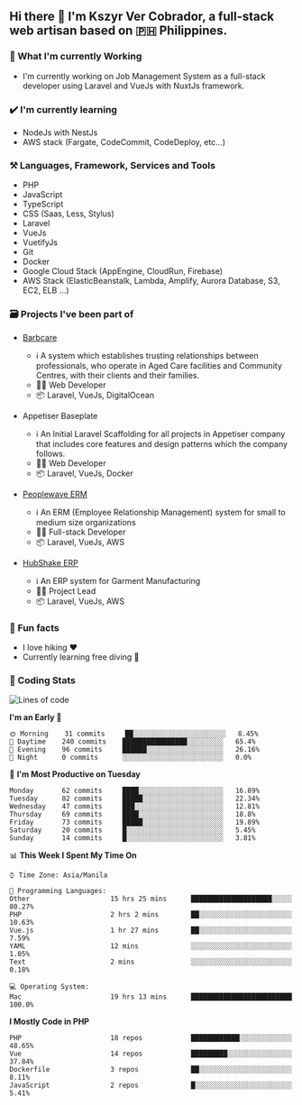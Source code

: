 ## Hi there 👋 I'm Kszyr Ver Cobrador, a full-stack web artisan based on 🇵🇭 Philippines.

### 🚀 What I'm currently Working

- I'm currently working on Job Management System as a full-stack developer using Laravel and VueJs with NuxtJs framework.

### ✔️ I'm currently learning

- NodeJs with NestJs
- AWS stack (Fargate, CodeCommit, CodeDeploy, etc...)

### ⚒️ Languages, Framework, Services and Tools
- PHP
- JavaScript
- TypeScript
- CSS (Saas, Less, Stylus)
- Laravel
- VueJs
- VuetifyJs
- Git
- Docker
- Google Cloud Stack (AppEngine, CloudRun, Firebase)
- AWS Stack (ElasticBeanstalk, Lambda, Amplify, Aurora Database, S3, EC2, ELB ...)


### 🗃 Projects I've been part of

- <a href="https://appetiser.com.au/portfolio/barbcare" target="_blank">Barbcare</a>

  - ℹ️ A system which establishes trusting relationships between professionals, who operate in Aged Care facilities and Community Centres, with their clients and their families.
  - 👨‍💻 Web Developer
  - 📦 Laravel, VueJs, DigitalOcean

- Appetiser Baseplate

  - ℹ️ An Initial Laravel Scaffolding for all projects in Appetiser company that includes core features and design patterns which the company follows.
  - 👨‍💻 Web Developer
  - 📦 Laravel, VueJs, Docker

- <a href="https://peoplewave.co" target="_blank">Peoplewave ERM</a>

  - ℹ️ An ERM (Employee Relationship Management) system for small to medium size organizations
  - 👨‍💻 Full-stack Developer
  - 📦 Laravel, VueJs, AWS

- <a href="https://www.posbang.com/garment-erp" target="_blank">HubShake ERP</a>

  - ℹ️ An ERP system for Garment Manufacturing
  - 👨‍💻 Project Lead
  - 📦 Laravel, VueJs, AWS

### 🌴 Fun facts

- I love hiking ❤️
- Currently learning free diving 🥽

### 🌟 Coding Stats

<!-- WakaTime Stats -->

<!--START_SECTION:waka-->
![Lines of code](https://img.shields.io/badge/From%20Hello%20World%20I%27ve%20Written-436761%20lines%20of%20code-blue)

**I'm an Early 🐤** 

```text
🌞 Morning    31 commits     ██░░░░░░░░░░░░░░░░░░░░░░░   8.45% 
🌆 Daytime    240 commits    ████████████████░░░░░░░░░   65.4% 
🌃 Evening    96 commits     ██████░░░░░░░░░░░░░░░░░░░   26.16% 
🌙 Night      0 commits      ░░░░░░░░░░░░░░░░░░░░░░░░░   0.0%

```
📅 **I'm Most Productive on Tuesday** 

```text
Monday       62 commits     ████░░░░░░░░░░░░░░░░░░░░░   16.89% 
Tuesday      82 commits     █████░░░░░░░░░░░░░░░░░░░░   22.34% 
Wednesday    47 commits     ███░░░░░░░░░░░░░░░░░░░░░░   12.81% 
Thursday     69 commits     ████░░░░░░░░░░░░░░░░░░░░░   18.8% 
Friday       73 commits     █████░░░░░░░░░░░░░░░░░░░░   19.89% 
Saturday     20 commits     █░░░░░░░░░░░░░░░░░░░░░░░░   5.45% 
Sunday       14 commits     █░░░░░░░░░░░░░░░░░░░░░░░░   3.81%

```


📊 **This Week I Spent My Time On** 

```text
⌚︎ Time Zone: Asia/Manila

💬 Programming Languages: 
Other                    15 hrs 25 mins      ████████████████████░░░░░   80.27% 
PHP                      2 hrs 2 mins        ██░░░░░░░░░░░░░░░░░░░░░░░   10.63% 
Vue.js                   1 hr 27 mins        ██░░░░░░░░░░░░░░░░░░░░░░░   7.59% 
YAML                     12 mins             ░░░░░░░░░░░░░░░░░░░░░░░░░   1.05% 
Text                     2 mins              ░░░░░░░░░░░░░░░░░░░░░░░░░   0.18%

💻 Operating System: 
Mac                      19 hrs 13 mins      █████████████████████████   100.0%

```

**I Mostly Code in PHP** 

```text
PHP                      18 repos            ████████████░░░░░░░░░░░░░   48.65% 
Vue                      14 repos            █████████░░░░░░░░░░░░░░░░   37.84% 
Dockerfile               3 repos             ██░░░░░░░░░░░░░░░░░░░░░░░   8.11% 
JavaScript               2 repos             █░░░░░░░░░░░░░░░░░░░░░░░░   5.41%

```



<!--END_SECTION:waka-->
